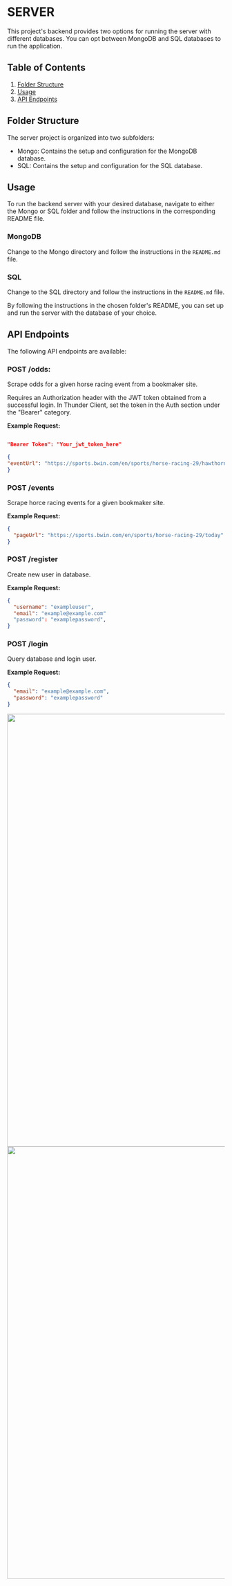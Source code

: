 # SERVER

This project's backend provides two options for running the server with different databases. You can opt between MongoDB and SQL databases to run the application.

## Table of Contents

1. [Folder Structure](#folder-structure)
2. [Usage](#usage)
3. [API Endpoints](#api-endpoints)

## Folder Structure

The server project is organized into two subfolders:

- Mongo: Contains the setup and configuration for the MongoDB database.
- SQL: Contains the setup and configuration for the SQL database.

## Usage

To run the backend server with your desired database, navigate to either the Mongo or SQL folder and follow the instructions in the corresponding README file.

### MongoDB

Change to the Mongo directory and follow the instructions in the `README.md` file.

### SQL

Change to the SQL directory and follow the instructions in the `README.md` file.

By following the instructions in the chosen folder's README, you can set up and run the server with the database of your choice.

## API Endpoints

The following API endpoints are available:

### POST /odds:

Scrape odds for a given horse racing event from a bookmaker site.

Requires an Authorization header with the JWT token obtained from a successful login. In Thunder Client, set the token in the Auth section under the "Bearer" category.

**Example Request:**

```json

"Bearer Token": "Your_jwt_token_here"

{
"eventUrl": "https://sports.bwin.com/en/sports/horse-racing-29/hawthorne-246/2:4991436"
}

```

### POST /events

Scrape horce racing events for a given bookmaker site.

**Example Request:**

```json
{
  "pageUrl": "https://sports.bwin.com/en/sports/horse-racing-29/today"
}
```

### POST /register

Create new user in database.

**Example Request:**

```json
{
  "username": "exampleuser",
  "email": "example@example.com"
  "password": "examplepassword",
}
```

### POST /login

Query database and login user.

**Example Request:**

```json
{
  "email": "example@example.com",
  "password": "examplepassword"
}
```

<p align="center">
  <img src="../../client/src/assets/endpoint1.png"  width= 1000/>
   <img src="../../client/src/assets/endpoint2.png"width= 1000 />
</p>
